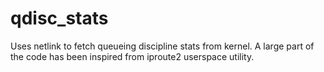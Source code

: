 # qdisc_stats
Uses netlink to fetch queueing discipline stats from kernel. A large part of the code has been inspired from iproute2 userspace utility. 
